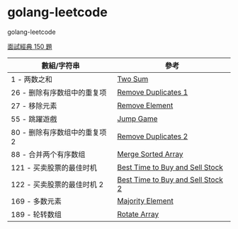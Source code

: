 # golang-leetcode
golang-leetcode

[面試經典 150 題](https://leetcode.cn/studyplan/top-interview-150/)


| 數組/字符串    | 參考 | 
|  ----  | ----  |
| 1 - 两数之和   | [Two Sum](https://books.halfrost.com/leetcode/ChapterFour/0001~0099/0001.Two-Sum/)|
| 26 - 删除有序数组中的重复项   |  [Remove Duplicates 1](https://hannahpun.gitbook.io/leetcode-note/two-pointer/26-remove-duplicates-from-sorted-array)  |
| 27 - 移除元素    |   [Remove Element](https://www.bilibili.com/video/BV1ZX4y1G7EE/?spm_id_from=333.337.search-card.all.click&vd_source=7d74b80bae6074ef0a159bd1d64cf179)  |
| 55 - 跳躍遊戲  |  [Jump Game](https://www.bilibili.com/video/BV1wk4y1B725/?spm_id_from=333.337.search-card.all.click&vd_source=7d74b80bae6074ef0a159bd1d64cf179)    |
|  80 - 删除有序数组中的重复项 2  |  [Remove Duplicates 2](https://leetcode.wang/leetCode-80-Remove-Duplicates-from-Sorted-ArrayII.html)   |
| 88 - 合并两个有序数组   |[Merge Sorted Array](https://anj910.medium.com/leetcode-88-merge-sorted-array-%E4%B8%AD%E6%96%87-c0fac1a22343) |
| 121 - 买卖股票的最佳时机 | [Best Time to Buy and Sell Stock](https://www.bilibili.com/video/BV1Nq4y1c7jg/?spm_id_from=333.337.search-card.all.click&vd_source=7d74b80bae6074ef0a159bd1d64cf179) |
| 122 - 买卖股票的最佳时机 2 | [Best Time to Buy and Sell Stock 2](https://www.bilibili.com/video/BV15F411Y7Tw/?spm_id_from=333.337.search-card.all.click&vd_source=7d74b80bae6074ef0a159bd1d64cf179) |
| 169 - 多数元素 | [Majority Element](https://www.bilibili.com/video/BV1oY411g7WA/?spm_id_from=333.337.search-card.all.click&vd_source=7d74b80bae6074ef0a159bd1d64cf179)|
| 189 - 轮转数组 | [Rotate Array]() |



